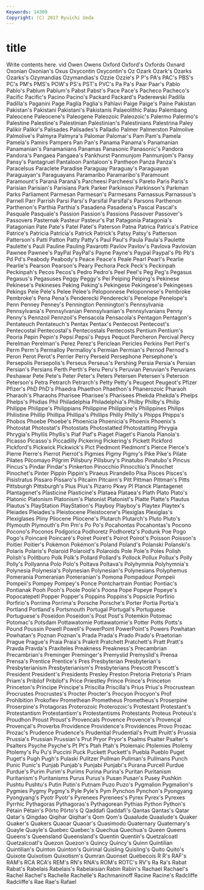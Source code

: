 ```yaml
---
Keywords: 14309 
Copyright: (C) 2017 Ryuichi Ueda
---
```


# title

Write contents here.
vid Owen Owens Oxford Oxford's Oxfords Oxnard Oxonian Oxonian's Oxus
Oxycontin Oxycontin's Oz Ozark Ozark's Ozarks Ozarks's Ozymandias Ozymandias's Ozzie
Ozzie's P P's PA's PAC's PBS's PC's PM's PMS's POW's
PS's PST's PVC's Pa Pa's Paar Paar's Pablo Pablo's Pablum
Pablum's Pabst Pabst's Pace Pace's Pacheco Pacheco's Pacific Pacific's Pacino
Pacino's Packard Packard's Paderewski Padilla Padilla's Paganini Page Paglia Paglia's
Pahlavi Paige Paige's Paine Pakistan Pakistan's Pakistani Pakistani's Pakistanis Palaeolithic
Palau Palembang Paleocene Paleocene's Paleogene Paleozoic Paleozoic's Palermo Palermo's Palestine
Palestine's Palestinian Palestinian's Palestinians Palestrina Paley Palikir Palikir's Palisades Palisades's
Palladio Palmer Palmerston Palmolive Palmolive's Palmyra Palmyra's Palomar Palomar's Pam
Pam's Pamela Pamela's Pamirs Pampers Pan Pan's Panama Panama's Panamanian
Panamanian's Panamanians Panamas Panasonic Panasonic's Pandora Pandora's Pangaea Pangaea's Pankhurst
Panmunjom Panmunjom's Pansy Pansy's Pantagruel Pantaloon Pantaloon's Pantheon Panza Panza's
Paracelsus Paraclete Paradise Paraguay Paraguay's Paraguayan Paraguayan's Paraguayans Paramaribo Paramaribo's
Paramount Paramount's Paraná Paraná's Parcheesi Parcheesi's Pareto Paris Paris's Parisian
Parisian's Parisians Park Parker Parkinson Parkinson's Parkman Parks Parliament Parmesan
Parmesan's Parmesans Parnassus Parnassus's Parnell Parr Parrish Parsi Parsi's Parsifal
Parsifal's Parsons Parthenon Parthenon's Parthia Parthia's Pasadena Pasadena's Pascal Pascal's
Pasquale Pasquale's Passion Passion's Passions Passover Passover's Passovers Pasternak Pasteur
Pasteur's Pat Patagonia Patagonia's Patagonian Pate Pate's Patel Patel's Paterson
Patna Patrica Patrica's Patrice Patrice's Patricia Patricia's Patrick Patrick's Patsy
Patsy's Patterson Patterson's Patti Patton Patty Patty's Paul Paul's Paula
Paula's Paulette Paulette's Pauli Pauline Pauling Pavarotti Pavlov Pavlov's Pavlova
Pavlovian Pawnee Pawnee's PayPal PayPal's Payne Payne's Paypal Paypal's Pb
Pb's Pd Pd's Peabody Peabody's Peace Peace's Peale Pearl Pearl's
Pearlie Pearlie's Pearson Pearson's Peary Pechora Peck Peck's Peckinpah Peckinpah's
Pecos Pecos's Pedro Pedro's Peel Peel's Peg Peg's Pegasus Pegasus's
Pegasuses Peggy Peggy's Pei Peiping Peiping's Pekinese Pekinese's Pekineses Peking
Peking's Pekingese Pekingese's Pekingeses Pekings Pele Pele's Pelee Pelee's Peloponnese
Peloponnese's Pembroke Pembroke's Pena Pena's Penderecki Penderecki's Penelope Penelope's Penn
Penney Penney's Pennington Pennington's Pennsylvania Pennsylvania's Pennsylvanian Pennsylvanian's Pennsylvanians Penny
Penny's Pennzoil Pennzoil's Pensacola Pensacola's Pentagon Pentagon's Pentateuch Pentateuch's Pentax
Pentax's Pentecost Pentecost's Pentecostal Pentecostal's Pentecostals Pentecosts Pentium Pentium's Peoria
Pepin Pepin's Pepsi Pepsi's Pepys Pequot Percheron Percival Percy Perelman
Perelman's Perez Perez's Periclean Pericles Perkins Perl Perl's Perm Perm's
Permalloy Permalloy's Permian Permian's Pernod Pernod's Peron Perot Perot's Perrier
Perry Perseid Persephone Persephone's Persepolis Persepolis's Perseus Perseus's Pershing Persia
Persia's Persian Persian's Persians Perth Perth's Peru Peru's Peruvian Peruvian's
Peruvians Peshawar Pete Pete's Peter Peter's Peters Petersen Petersen's Peterson
Peterson's Petra Petrarch Petrarch's Petty Petty's Peugeot Peugeot's Pfizer Pfizer's
PhD PhD's Phaedra Phaethon Phaethon's Phanerozoic Pharaoh Pharaoh's Pharaohs Pharisee
Pharisee's Pharisees Phekda Phekda's Phelps Phelps's Phidias Phil Philadelphia Philadelphia's
Philby Philby's Philip Philippe Philippe's Philippians Philippine Philippine's Philippines Philips
Philistine Phillip Phillipa Phillipa's Phillips Philly Philly's Phipps Phipps's Phobos
Phoebe Phoebe's Phoenicia Phoenicia's Phoenix Phoenix's Photostat Photostat's Photostats Photostatted
Photostatting Phrygia Phrygia's Phyllis Phyllis's Piaf Piaf's Piaget Piaget's Pianola
Pianola's Picasso Picasso's Piccadilly Pickering Pickering's Pickett Pickford Pickford's Pickwick
Pickwick's Pict Piedmont Piedmont's Pierce Pierce's Pierre Pierre's Pierrot Pierrot's
Pigmies Pigmy Pigmy's Pike Pike's Pilate Pilates Pilcomayo Pilgrim Pillsbury
Pillsbury's Pinatubo Pinatubo's Pincus Pincus's Pindar Pindar's Pinkerton Pinocchio Pinocchio's
Pinochet Pinochet's Pinter Pippin Pippin's Piraeus Pirandello Pisa Pisces Pisces's
Pisistratus Pissaro Pissaro's Pitcairn Pitcairn's Pitt Pittman Pittman's Pitts Pittsburgh
Pittsburgh's Pius Pius's Pizarro Pkwy Pl Planck Plantagenet Plantagenet's Plasticine
Plasticine's Plataea Plataea's Plath Plato Plato's Platonic Platonism Platonism's Platonist
Platonist's Platte Platte's Plautus Plautus's PlayStation PlayStation's Playboy Playboy's Playtex
Playtex's Pleiades Pleiades's Pleistocene Pleistocene's Plexiglas Plexiglas's Plexiglases Pliny Pliocene
Pliocene's Plutarch Plutarch's Pluto Pluto's Plymouth Plymouth's Pm Pm's Po
Po's Pocahontas Pocahontas's Pocono Pocono's Poconos Podgorica Podhoretz Podhoretz's Podunk
Poe Pogo Pogo's Poincaré Poincaré's Poiret Poiret's Poirot Poirot's Poisson
Poisson's Poitier Poitier's Pokémon Pokémon's Poland Poland's Polanski Polanski's Polaris
Polaris's Polaroid Polaroid's Polaroids Pole Pole's Poles Polish Polish's Politburo
Polk Polk's Pollard Pollard's Pollock Pollux Pollux's Polly Polly's Pollyanna
Polo Polo's Poltava Poltava's Polyhymnia Polyhymnia's Polynesia Polynesia's Polynesian Polynesian's
Polynesians Polyphemus Pomerania Pomeranian Pomeranian's Pomona Pompadour Pompeii Pompeii's Pompey
Pompey's Ponce Pontchartrain Pontiac Pontiac's Pontianak Pooh Pooh's Poole Poole's
Poona Pope Popeye Popeye's Popocatepetl Popper Popper's Poppins Poppins's Popsicle
Porfirio Porfirio's Porrima Porrima's Porsche Porsche's Porter Portia Portia's Portland
Portland's Portsmouth Portugal Portugal's Portuguese Portuguese's Poseidon Poseidon's Post Post's
Potemkin Potomac Potomac's Potsdam Pottawatomie Pottawatomie's Potter Potts Potts's Pound
Poussin Powell Powell's PowerPoint PowerPoint's Powers Powhatan Powhatan's Poznan Poznan's
Prada Prada's Prado Prado's Praetorian Prague Prague's Praia Praia's Prakrit
Pratchett Pratchett's Pratt Pratt's Pravda Pravda's Praxiteles Preakness Preakness's Precambrian
Precambrian's Preminger Preminger's Premyslid Premyslid's Prensa Prensa's Prentice Prentice's Pres
Presbyterian Presbyterian's Presbyterianism Presbyterianism's Presbyterians Prescott Prescott's President President's Presidents
Presley Preston Pretoria Pretoria's Priam Priam's Pribilof Pribilof's Price Priestley
Prince Prince's Princeton Princeton's Principe Principe's Priscilla Priscilla's Prius Prius's
Procrustean Procrustes Procrustes's Procter Procter's Procyon Procyon's Prof Prohibition Prokofiev
Promethean Prometheus Prometheus's Proserpine Proserpine's Protagoras Proterozoic Proterozoic's Protestant Protestant's
Protestantism Protestantism's Protestantisms Protestants Proteus Proteus's Proudhon Proust Proust's Provencals
Provence Provence's Provençal Provençal's Proverbs Providence Providence's Providences Provo Prozac
Prozac's Prudence Prudence's Prudential Prudential's Pruitt Pruitt's Prussia Prussia's Prussian
Prussian's Prut Pryor Pryor's Psalms Psalter Psalter's Psalters Psyche Psyche's
Pt Pt's Ptah Ptah's Ptolemaic Ptolemies Ptolemy Ptolemy's Pu Pu's
Puccini Puck Puckett Puckett's Puebla Pueblo Puget Puget's Pugh Pugh's
Pulaski Pulitzer Pullman Pullman's Pullmans Punch Punic Punic's Punjab Punjab's
Punjabi Punjabi's Purana Purcell Purdue Purdue's Purim Purim's Purims Purina
Purina's Puritan Puritanism Puritanism's Puritanisms Purus Purus's Pusan Pusan's Pusey
Pushkin Pushtu Pushtu's Putin Putin's Putnam Puzo Puzo's Pygmalion Pygmalion's
Pygmies Pygmy Pygmy's Pyle Pyle's Pym Pynchon Pynchon's Pyongyang Pyongyang's
Pyotr Pyotr's Pyrenees Pyrenees's Pyrex Pyrex's Pyrexes Pyrrhic Pythagoras Pythagoras's
Pythagorean Pythias Python Python's Pétain Pétain's Pôrto Pôrto's Q Qaddafi
Qaddafi's Qantas Qantas's Qatar Qatar's Qingdao Qiqihar Qiqihar's Qom Qom's
Quaalude Quaalude's Quaker Quaker's Quakers Quaoar Quaoar's Quasimodo Quaternary Quaternary's
Quayle Quayle's Quebec Quebec's Quechua Quechua's Queen Queens Queens's Queensland
Queensland's Quentin Quentin's Quetzalcoatl Quetzalcoatl's Quezon Quezon's Quincy Quincy's Quinn
Quintilian Quintilian's Quinton Quinton's Quirinal Quisling Quisling's Quito Quito's Quixote
Quixotism Quixotism's Qumran Quonset Québecois R R's RAF's RAM's RCA
RCA's REM's RN's RNA's ROM's ROTC's RV's Ra Ra's Rabat
Rabat's Rabelais Rabelais's Rabelaisian Rabin Rabin's Rachael Rachael's Rachel Rachel's
Rachelle Rachelle's Rachmaninoff Racine Racine's Radcliffe Radcliffe's Rae Rae's Rafael
